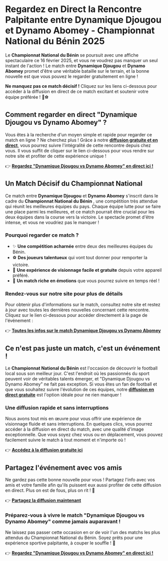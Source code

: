 # Regardez en Direct la Rencontre Palpitante entre Dynamique Djougou et Dynamo Abomey - Championnat National du Bénin 2025

Le **Championnat National du Bénin** se poursuit avec une affiche spectaculaire ce 16 février 2025, et vous ne voudrez pas manquer un seul instant de l'action ! Le match entre **Dynamique Djougou** et **Dynamo Abomey** promet d'être une véritable bataille sur le terrain, et la bonne nouvelle est que vous pouvez le regarder gratuitement en ligne !

**Ne manquez pas ce match décisif !** Cliquez sur les liens ci-dessous pour accéder à la diffusion en direct de ce match excitant et soutenir votre équipe préférée ! 🎥⚽

## Comment regarder en direct "Dynamique Djougou vs Dynamo Abomey" ?

Vous êtes à la recherche d'un moyen simple et rapide pour regarder ce match en ligne ? Ne cherchez plus ! Grâce à notre [**diffusion gratuite et en direct**](https://tinyurl.com/livestreamfreeo?st=Dynamique+Djougou+vs+Dynamo+Abomey&si=gh), vous pourrez suivre l'intégralité de cette rencontre depuis chez vous. Il vous suffit de cliquer sur le lien ci-dessous pour vous rendre sur notre site et profiter de cette expérience unique !

👉 [**Regardez "Dynamique Djougou vs Dynamo Abomey" en direct ici !**](https://tinyurl.com/livestreamfreeo?st=Dynamique+Djougou+vs+Dynamo+Abomey&si=gh)

## Un Match Décisif du Championnat National

Ce match entre **Dynamique Djougou** et **Dynamo Abomey** s'inscrit dans le cadre du **Championnat National du Bénin** , une compétition très attendue qui réunit les meilleures équipes du pays. Chaque équipe lutte pour se faire une place parmi les meilleures, et ce match pourrait être crucial pour les deux équipes dans la course vers la victoire. Le spectacle promet d'être intense, et vous ne voudriez pas le manquer !

### Pourquoi regarder ce match ?

- ✨ **Une compétition acharnée** entre deux des meilleures équipes du Bénin.
- ⚽ **Des joueurs talentueux** qui vont tout donner pour remporter la victoire.
- 📱 **Une expérience de visionnage facile et gratuite** depuis votre appareil préféré.
- 🎉 **Un match riche en émotions** que vous pourrez suivre en temps réel !

### Rendez-vous sur notre site pour plus de détails

Pour obtenir plus d'informations sur le match, consultez notre site et restez à jour avec toutes les dernières nouvelles concernant cette rencontre. Cliquez sur le lien ci-dessous pour accéder directement à la page de l'événement :

👉 [**Toutes les infos sur le match Dynamique Djougou vs Dynamo Abomey**](https://tinyurl.com/livestreamfreeo?st=Dynamique+Djougou+vs+Dynamo+Abomey&si=gh)

## Ce n'est pas juste un match, c'est un événement !

Le **Championnat National du Bénin** est l'occasion de découvrir le football local sous son meilleur jour. C'est l'endroit où les passionnés du sport peuvent voir de véritables talents émerger, et "Dynamique Djougou vs Dynamo Abomey" ne fait pas exception. Si vous êtes un fan de football et que vous souhaitez suivre l'évolution de ces équipes, notre [**diffusion en direct gratuite**](https://tinyurl.com/livestreamfreeo?st=Dynamique+Djougou+vs+Dynamo+Abomey&si=gh) est l'option idéale pour ne rien manquer !

### Une diffusion rapide et sans interruptions

Nous avons tout mis en œuvre pour vous offrir une expérience de visionnage fluide et sans interruptions. En quelques clics, vous pourrez accéder à la diffusion en direct du match, avec une qualité d'image exceptionnelle. Que vous soyez chez vous ou en déplacement, vous pouvez facilement suivre le match à tout moment et n'importe où !

👉 [**Accédez à la diffusion gratuite ici**](https://tinyurl.com/livestreamfreeo?st=Dynamique+Djougou+vs+Dynamo+Abomey&si=gh)

## Partagez l'événement avec vos amis

Ne gardez pas cette bonne nouvelle pour vous ! Partagez l'info avec vos amis et votre famille afin qu'ils puissent eux aussi profiter de cette diffusion en direct. Plus on est de fous, plus on rit ! 🎉

👉 [**Partagez la diffusion maintenant**](https://tinyurl.com/livestreamfreeo?st=Dynamique+Djougou+vs+Dynamo+Abomey&si=gh)

### Préparez-vous à vivre le match "Dynamique Djougou vs Dynamo Abomey" comme jamais auparavant !

Ne laissez pas passer cette occasion en or de voir l'un des matchs les plus attendus du Championnat National du Bénin. Soyez prêts pour une expérience sportive palpitante, à couper le souffle ! 🎊

👉 [**Regardez "Dynamique Djougou vs Dynamo Abomey" en direct ici !**](https://tinyurl.com/livestreamfreeo?st=Dynamique+Djougou+vs+Dynamo+Abomey&si=gh)
